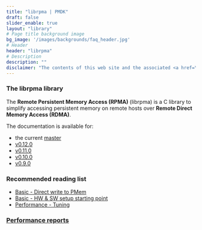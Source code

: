 ```yaml
---
title: "librpma | PMDK"
draft: false
slider_enable: true
layout: "library"
# Page title background image
bg_image: '/images/backgrounds/faq_header.jpg'
# Header
header: "librpma"
# Description
description: ""
disclaimer: "The contents of this web site and the associated <a href=\"https://github.com/pmem\">GitHub repositories</a> are BSD-licensed open source."
---
```


### The librpma library

The **Remote Persistent Memory Access (RPMA)** (librpma) is a C library to simplify accessing persistent memory on remote hosts over **Remote Direct Memory Access (RDMA)**.

The documentation is available for:

* the current <a href="manpages/master/librpma.7.html">master</a>
* <a href="manpages/v0.12.0/librpma.7.html">v0.12.0</a>
* <a href="manpages/v0.11.0/librpma.7.html">v0.11.0</a>
* <a href="manpages/v0.10.0/librpma.7.html">v0.10.0</a>
* <a href="manpages/v0.9.0/librpma.7.html">v0.9.0</a>

### Recommended reading list

* [Basic - Direct write to PMem](/rpma/documentation/basic-direct-write-to-pmem)
* [Basic - HW & SW setup starting point](/rpma/documentation/basic-hw_sw_setup_starting_point)
* [Performance - Tuning](/rpma/documentation/perf-tuning)

### <a href="/rpma/reports">Performance reports</a>
